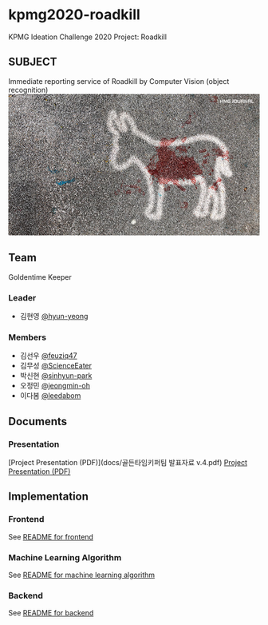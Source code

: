 # kpmg2020-roadkill
KPMG Ideation Challenge 2020 Project: Roadkill

## SUBJECT
Immediate reporting service of Roadkill by Computer Vision (object recognition) 
![Image of Project](https://github.com/ScienceEater/kpmg2020-roadkill/blob/master/cover.jpg)

## Team 
Goldentime Keeper

### Leader 
- 김현영 [@hyun-yeong](https://github.com/hyun-yeong)
 
### Members
- 김선우 [@feuziq47](https://github.com/feuziq47)
- 김무성 [@ScienceEater](https://github.com/ScienceEater)
- 박신현 [@sinhyun-park](https://github.com/sinhyun-park)
- 오정민 [@jeongmin-oh](https://github.com/jeongmin-oh)
- 이다봄 [@leedabom](https://github.com/leedabom)

## Documents

### Presentation
[Project Presentation (PDF)](docs/골든타임키퍼팀 발표자료 v.4.pdf)
[Project Presentation (PDF)](docs/v4.pdf)

## Implementation

### Frontend
See [README for frontend](src/Frontend/README.md)

### Machine Learning Algorithm
See [README for machine learning algorithm](src/MachineLearning/README.md)

### Backend
See [README for backend](src/Backend/README.md)
